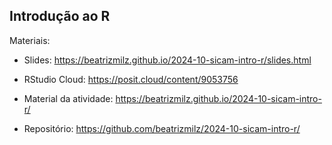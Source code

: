 ## Introdução ao R

Materiais:

- Slides: <https://beatrizmilz.github.io/2024-10-sicam-intro-r/slides.html>

- RStudio Cloud: <https://posit.cloud/content/9053756>

- Material da atividade: <https://beatrizmilz.github.io/2024-10-sicam-intro-r/>

- Repositório: <https://github.com/beatrizmilz/2024-10-sicam-intro-r/>